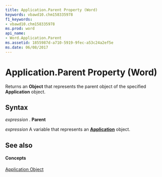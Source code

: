 ```yaml
---
title: Application.Parent Property (Word)
keywords: vbawd10.chm158335978
f1_keywords:
- vbawd10.chm158335978
ms.prod: word
api_name:
- Word.Application.Parent
ms.assetid: 1855987d-a710-5919-9fec-a53c24a2ef5e
ms.date: 06/08/2017
---
```



# Application.Parent Property (Word)

Returns an **Object** that represents the parent object of the specified **Application** object.


## Syntax

 _expression_ . **Parent**

 _expression_ A variable that represents an **[Application](application-object-word.md)** object.


## See also


#### Concepts


[Application Object](application-object-word.md)

